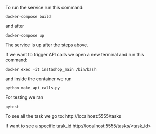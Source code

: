To run the service  run this command:
~~~
docker-compose build
~~~
and after 
~~~
docker-compose up
~~~
The service is up after the steps above.

If we want to trigger API calls we open a new terminal and run this command:
~~~
docker exec -it instashop_main /bin/bash
~~~
and inside the container we run 

~~~
python make_api_calls.py
~~~

For testing we ran
~~~
pytest
~~~

To see all the task we go to:
http://localhost:5555/tasks

If want to see a specific task_id
http://localhost:5555/tasks/<task_id>

